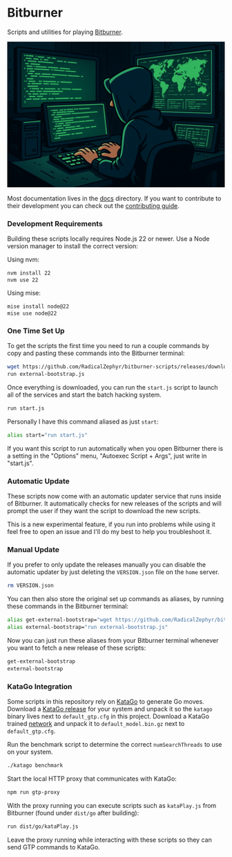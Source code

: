 # Bitburner

Scripts and utilities for playing [Bitburner](https://bitburner-official.github.io/).

![A stylized digital illustration of a person in a dark hoodie sitting at a desk with multiple glowing green computer screens. The central screen displays code, while another shows a world map with data overlays. The atmosphere is dark and moody, evoking themes of hacking or cybersecurity.](images/hackers-whimsy.png?raw=true)

Most documentation lives in the [docs](./docs) directory. If you want
to contribute to their development you can check out the [contributing guide](docs/contributing.md).

### Development Requirements

Building these scripts locally requires Node.js 22 or newer. Use a Node version manager to install the correct version:

Using nvm:

```
nvm install 22
nvm use 22
```

Using mise:

```
mise install node@22
mise use node@22
```

### One Time Set Up

To get the scripts the first time you need to run a couple commands by
copy and pasting these commands into the Bitburner terminal:

```bash
wget https://github.com/RadicalZephyr/bitburner-scripts/releases/download/latest/bootstrap.js external-bootstrap.js
run external-bootstrap.js
```

Once everything is downloaded, you can run the `start.js` script to
launch all of the services and start the batch hacking system.

```bash
run start.js
```

Personally I have this command aliased as just `start`:

```bash
alias start="run start.js"
```

If you want this script to run automatically when you open Bitburner
there is a setting in the "Options" menu, "Autoexec Script + Args",
just write in "start.js".

### Automatic Update

These scripts now come with an automatic updater service that runs
inside of Bitburner. It automatically checks for new releases of the
scripts and will prompt the user if they want the script to download
the new scripts.

This is a new experimental feature, if you run into problems while
using it feel free to open an issue and I'll do my best to help you
troubleshoot it.

### Manual Update

If you prefer to only update the releases manually you can disable the
automatic updater by just deleting the `VERSION.json` file on the
`home` server.

```bash
rm VERSION.json
```

You can then also store the original set up commands as aliases, by
running these commands in the Bitburner terminal:

```bash
alias get-external-bootstrap="wget https://github.com/RadicalZephyr/bitburner-scripts/releases/download/latest/bootstrap.js external-bootstrap.js"
alias external-bootstrap="run external-bootstrap.js"
```

Now you can just run these aliases from your Bitburner terminal
whenever you want to fetch a new release of these scripts:

```bash
get-external-bootstrap
external-bootstrap
```

### KataGo Integration

Some scripts in this repository rely on [KataGo][KataGo] to generate
Go moves. Download a [KataGo release][katago-release] for your system
and unpack it so the `katago` binary lives next to
`default_gtp.cfg` in this project. Download a KataGo trained
[network][katago-network] and unpack it to `default_model.bin.gz` next
to `default_gtp.cfg`.

Run the benchmark script to determine the correct `numSearchThreads`
to use on your system.

```bash
./katago benchmark
```

[KataGo]: https://github.com/lightvector/KataGo
[katago-release]: https://github.com/lightvector/KataGo/releases/
[katago-network]: https://katagotraining.org/networks/

Start the local HTTP proxy that communicates with KataGo:

```bash
npm run gtp-proxy
```

With the proxy running you can execute scripts such as `kataPlay.js`
from Bitburner (found under `dist/go` after building):

```bash
run dist/go/kataPlay.js
```

Leave the proxy running while interacting with these scripts so they
can send GTP commands to KataGo.
